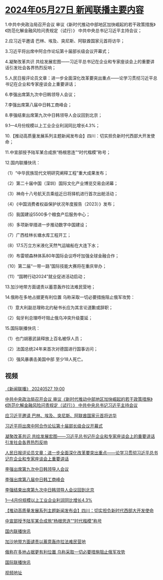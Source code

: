 # [2024年05月27日 新闻联播主要内容](https://tv.cctv.com/lm/xwlb/day/20240527.shtml)

1.中共中央政治局召开会议 审议《新时代推动中部地区加快崛起的若干政策措施》《防范化解金融风险问责规定（试行）》 中共中央总书记习近平主持会议；

2.应习近平邀请 巴林、埃及、突尼斯、阿联酋国家元首将访华；

3.习近平将出席中阿合作论坛第十届部长级会议开幕式；

4.凝聚改革共识 共绘发展宏图——习近平总书记在企业和专家座谈会上的重要讲话引发社会各界热烈反响；

5.人民日报评论员文章：进一步全面深化改革要突出重点——论学习贯彻习近平总书记在企业和专家座谈会上重要讲话；

6.李强出席第九次中日韩领导人会议；

7.李强出席第八届中日韩工商峰会；

8.李强结束出席第九次中日韩领导人会议回到北京；

9.1—4月份规模以上工业企业利润同比增长4.3%；

10.【推动高质量发展系列主题新闻发布会】四川：切实担负新时代西部大开发使命；

11.中宣部授予陆军某合成旅“杨根思连”“时代楷模”称号；

12.国内联播快讯：

（1）“中华民族现代文明研究阐释工程”重大成果发布；

（2）第二十届中国（深圳）国际文化产业博览交易会闭幕；

（3）神舟十八号航天员乘组近日将择机进行首次出舱活动；

（4）《中国消费者权益保护状况年度报告（2023）》发布；

（5）我国建设5500多个粮食产后服务中心；

（6）多项新举措进一步推动数字中国建设；

（7）广西桂林长塘水库工程开工；

（8）17.5万立方米液化天然气运输船在大连下水；

（9）布雷顿森林体系80年国际会议呼吁加强全球金融合作；

（10）第二届“一带一路”国际技能大赛将在重庆举办；

（11）“国聘行动2024”就业促进活动启动；

13.加沙地带方面谴责以蓄意轰炸拉法难民营地；

14.俄称在多地占据更有利位置 乌称采取一切必要措施阻止俄军攻势：

（1）意大利副总理称北约秘书长应为其言论道歉或辞职；

（2）匈牙利总理呼吁阻止俄乌冲突升级蔓延；

15.国际联播快讯：

（1）也门胡塞武装释放上百名被俘人员；

（2）法国总统24年来首次对德国进行国事访问；

（3）强风暴袭击美国中部 至少18人死亡。

## 视频

[《新闻联播》 20240527 19:00](https://tv.cctv.com/2024/05/27/VIDEy8NtXlSDbe4oyeZ6XedS240527.shtml)

[中共中央政治局召开会议 审议《新时代推动中部地区加快崛起的若干政策措施》《防范化解金融风险问责规定（试行）》 中共中央总书记习近平主持会议](https://tv.cctv.com/2024/05/27/VIDEnnYbJhW0DdrWRqx4bHzL240527.shtml)

[应习近平邀请 巴林、埃及、突尼斯、阿联酋国家元首将访华](https://tv.cctv.com/2024/05/27/VIDEhRu2XOkeW0HZLUbZ6e4G240527.shtml)

[习近平将出席中阿合作论坛第十届部长级会议开幕式](https://tv.cctv.com/2024/05/27/VIDEuldhrOqCIdFO0hnzafxd240527.shtml)

[凝聚改革共识 共绘发展宏图——习近平总书记在企业和专家座谈会上的重要讲话引发社会各界热烈反响](https://tv.cctv.com/2024/05/27/VIDElzU3ogx3AtQ15sM7F1YK240527.shtml)

[人民日报评论员文章：进一步全面深化改革要突出重点——论学习贯彻习近平总书记在企业和专家座谈会上重要讲话](https://tv.cctv.com/2024/05/27/VIDEr8fKvuamioAZMDFPp73l240527.shtml)

[李强出席第九次中日韩领导人会议](https://tv.cctv.com/2024/05/27/VIDEftcNvUsDHzQrZyoaaZcn240527.shtml)

[李强出席第八届中日韩工商峰会](https://tv.cctv.com/2024/05/27/VIDEkatM2E10x6woRUJFFZYF240527.shtml)

[李强结束出席第九次中日韩领导人会议回到北京](https://tv.cctv.com/2024/05/27/VIDEN3RPI6DANUmPxlWxVeTW240527.shtml)

[1—4月份规模以上工业企业利润同比增长4.3%](https://tv.cctv.com/2024/05/27/VIDElKD2Ck2c1WEMZrQFQWeF240527.shtml)

[【推动高质量发展系列主题新闻发布会】四川：切实担负新时代西部大开发使命](https://tv.cctv.com/2024/05/27/VIDEB4iaRrtxR2pGnLBWJYDk240527.shtml)

[中宣部授予陆军某合成旅“杨根思连”“时代楷模”称号](https://tv.cctv.com/2024/05/27/VIDEUj0GaYl2rEoegRsJPQtz240527.shtml)

[国内联播快讯](https://tv.cctv.com/2024/05/27/VIDEx8jIkOtrHlTpCwMg4AoO240527.shtml)

[加沙地带方面谴责以蓄意轰炸拉法难民营地](https://tv.cctv.com/2024/05/27/VIDEoDLEN26jTwq3glOIWoI9240527.shtml)

[俄称在多地占据更有利位置 乌称采取一切必要措施阻止俄军攻势](https://tv.cctv.com/2024/05/27/VIDEsSjP4BzxEn44qXmerha6240527.shtml)

[国际联播快讯](https://tv.cctv.com/2024/05/27/VIDEzURez5QTLPX6FLa2QUWY240527.shtml)

[视频地址](https://tv.cctv.com/lm/xwlb/day/20240527.shtml) 

